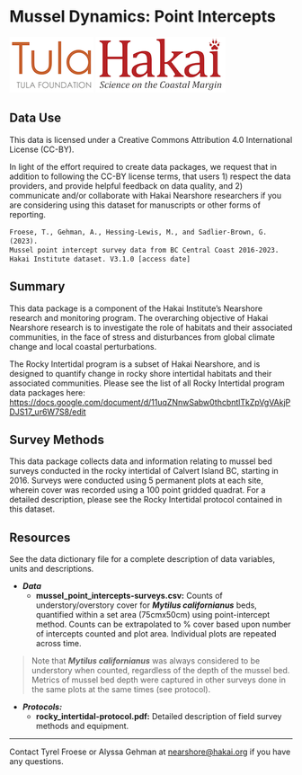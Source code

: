 # Mussel Dynamics: Point Intercepts

<div float="left">
<img src=docs/logos/tula-logo.png />
<img src=docs/logos/hakai-logo.png />
</div>

## Data Use

This data is licensed under a Creative Commons Attribution 4.0 International License (CC-BY).

In light of the effort required to create data packages, we request that in addition to following the CC-BY license terms, that users 1) respect the data providers, and provide helpful feedback on data quality, and 2) communicate and/or collaborate with Hakai Nearshore researchers if you are considering using this dataset for manuscripts or other forms of reporting.

```
Froese, T., Gehman, A., Hessing-Lewis, M., and Sadlier-Brown, G. (2023). 
Mussel point intercept survey data from BC Central Coast 2016-2023. 
Hakai Institute dataset. V3.1.0 [access date]
```

## Summary

This data package is a component of the Hakai Institute’s Nearshore research and monitoring program. The overarching objective of Hakai Nearshore research is to investigate the role of habitats and their associated communities, in the face of stress and disturbances from global climate change and local coastal perturbations. 

The Rocky Intertidal program is a subset of Hakai Nearshore, and is designed to quantify change in rocky shore intertidal habitats and their associated communities. Please see the list of all Rocky Intertidal program data packages here: 
https://docs.google.com/document/d/11uqZNnwSabw0thcbntlTkZpVgVAkjPDJS17_ur6W7S8/edit

## Survey Methods

This data package collects data and information relating to mussel bed
surveys conducted in the rocky intertidal of Calvert Island BC, starting in 2016. Surveys were conducted using 5 permanent plots at each site, wherein cover was recorded using a 100 point gridded quadrat. For a detailed description, please see the Rocky Intertidal protocol contained in this dataset.

## Resources

See the data dictionary file for a complete description of data variables, units and descriptions.

- ***Data*** 
	- **mussel_point_intercepts-surveys.csv:** Counts of understory/overstory cover for ***Mytilus californianus*** beds, quantified within a set area (75cmx50cm) using point-intercept method. Counts can be extrapolated to % cover based upon number of intercepts counted and plot area. Individual plots are repeated across time.

> Note that ***Mytilus californianus*** was always considered to be
> understory when counted, regardless of the depth of the mussel bed. 
> Metrics of mussel bed depth were captured in other surveys done in 
> the same plots at the same times (see protocol).

- ***Protocols:***
	- **rocky_intertidal-protocol.pdf:** Detailed description of field survey methods and equipment. 
	
---
Contact Tyrel Froese or Alyssa Gehman at nearshore@hakai.org if you have any 
questions.
